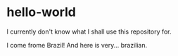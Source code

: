 # hello-world
I currently don't know what I shall use this repository for.

I come frome Brazil! And here is very... brazilian.
